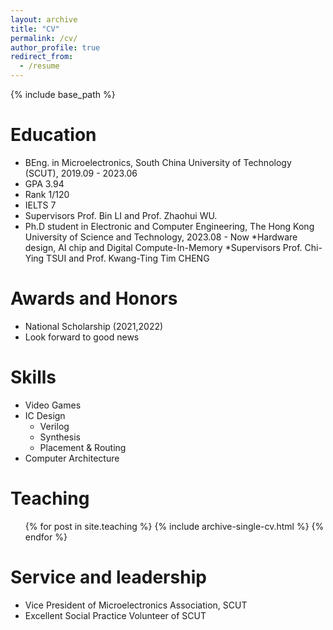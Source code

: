 ```yaml
---
layout: archive
title: "CV"
permalink: /cv/
author_profile: true
redirect_from:
  - /resume
---
```


{% include base_path %}

Education
======
* BEng. in Microelectronics, South China University of Technology (SCUT), 2019.09 - 2023.06
 * GPA    3.94
 * Rank   1/120
 * IELTS  7
 * Supervisors Prof. Bin LI and Prof. Zhaohui WU.
* Ph.D student in Electronic and Computer Engineering, The Hong Kong University of Science and Technology, 2023.08 - Now
 *Hardware design, AI chip and Digital Compute-In-Memory
 *Supervisors Prof. Chi-Ying TSUI and Prof. Kwang-Ting Tim CHENG

Awards and Honors
======
* National Scholarship (2021,2022)
* Look forward to good news

  
Skills
======
* Video Games
* IC Design
  * Verilog
  * Synthesis
  * Placement & Routing
* Computer Architecture

  
Teaching
======
  <ul>{% for post in site.teaching %}
    {% include archive-single-cv.html %}
  {% endfor %}</ul>
  
Service and leadership
======
* Vice President of Microelectronics Association, SCUT
* Excellent Social Practice Volunteer of SCUT
